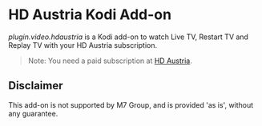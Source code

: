# HD Austria Kodi Add-on

*plugin.video.hdaustria* is a Kodi add-on to watch Live TV, Restart TV and Replay TV with your HD Austria subscription. 

> Note: You need a paid subscription at [HD Austria](https://www.hdaustria.at/).

## Disclaimer

This add-on is not supported by M7 Group, and is provided 'as is', without any guarantee.